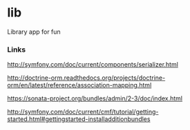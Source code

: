 # lib
Library app for fun

### Links 

http://symfony.com/doc/current/components/serializer.html

http://doctrine-orm.readthedocs.org/projects/doctrine-orm/en/latest/reference/association-mapping.html

https://sonata-project.org/bundles/admin/2-3/doc/index.html

http://symfony.com/doc/current/cmf/tutorial/getting-started.html#gettingstarted-installadditionbundles

